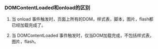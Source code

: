 ### DOMContentLoaded和onload的区别

1. 当 onload 事件触发时，页面上所有的DOM，样式表，脚本，图片，flash都已经加载完成了。

2. 当 DOMContentLoaded 事件触发时，仅当DOM加载完成，不包括样式表，图片，flash。